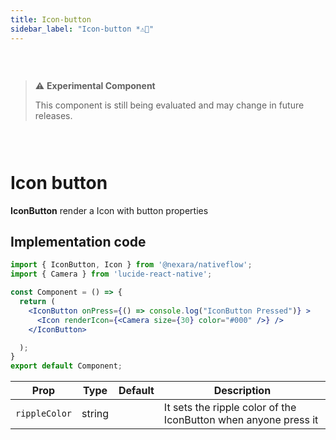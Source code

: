 ```yaml
---
title: Icon-button
sidebar_label: "Icon-button *⚠️🧪"
---
```

### &nbsp;
> ⚠️ **Experimental Component**
>
> This component is still being evaluated and may change in future releases.
### &nbsp;

# Icon button

**IconButton** render a Icon with button properties 



## Implementation code

```jsx
import { IconButton, Icon } from '@nexara/nativeflow';
import { Camera } from 'lucide-react-native';

const Component = () => {
  return (
    <IconButton onPress={() => console.log("IconButton Pressed")} >
      <Icon renderIcon={<Camera size={30} color="#000" />} />
    </IconButton>

  );
}
export default Component;
```


| Prop | Type | Default | Description |
|---|---|---|---|
| `rippleColor` | string |  | It sets the ripple color of the IconButton when anyone press it


